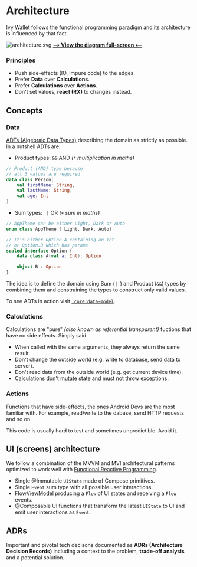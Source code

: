 # Architecture

[Ivy Wallet](https://play.google.com/store/apps/details?id=com.ivy.wallet) follows the functional programming paradigm and its architecture is influenced by that fact.

![architecture.svg](../../assets/architecture.svg)
**[--> View the diagram full-screen <--](https://raw.githubusercontent.com/Ivy-Apps/ivy-wallet/develop/assets/architecture.svg)**

### Principles

- Push side-effects (IO, impure code) to the edges.
- Prefer **Data** over **Calculations**.
- Prefer **Calculations** over **Actions**.
- Don't set values, **react (RX)** to changes instead.

## Concepts

### Data

[ADTs (Algebraic Data Types)](https://en.wikipedia.org/wiki/Algebraic_data_type#) describing the domain as strictly as possible. In a nutshell ADTs are:
- Product types: `&&` AND _(`*` multiplication in maths)_
```kotlin
// Product (AND) type because
// all 3 values are required
data class Person(
    val firstName: String,
    val lastName: String,
    val age: Int
)
```

- Sum types: `||` OR _(`+` sum in maths)_
```kotlin
// AppTheme can be either Light, Dark or Auto
enum class AppTheme { Light, Dark, Auto}

// It's either Option.A containing an Int
// or Option.B which has params
sealed interface Option {
    data class A(val a: Int): Option

    object B : Option
}
```

The idea is to define the domain using Sum (`||`) and Product (`&&`) types by combining them and constraining the types to construct only valid values.

To see ADTs in action visit [`:core:data-model`](../../core/data-model).

### Calculations

Calculations are "pure" _(also known as referential transparent)_ fuctions that have no side effects. Simply said:
- When called with the same arguments, they always return the same result.
- Don't change the outside world (e.g. write to database, send data to server).
- Don't read data from the outside world (e.g. get current device time).
- Calculations don't mutate state and must not throw exceptions.

### Actions

Functions that have side-effects, the ones Android Devs are the most familiar with. For example, read/write to the dabase, send HTTP requests and so on.

This code is usually hard to test and sometimes unpredictible. Avoid it.

## UI (screens) architecture

We follow a combination of the MVVM and MVI architectural patterns optimized to work well with [Functional Reactive Programming](https://www.toptal.com/android/functional-reactive-programming-part-1).

- Single @Immutable `UIState` made of Compose primitives.
- Single `Event` sum type with all possible user interactions.
- [FlowViewModel](../../core/domain/src/main/java/com/ivy/core/domain/FlowViewModel.kt) producing a `Flow` of UI states and receiving a `Flow` events.
- @Composable UI functions that transform the latest `UIState` to UI and emit user interactions as `Event`.

## ADRs

Important and pivotal tech decisons documented as **ADRs (Architecture Decision Records)** including a context to the problem, **trade-off analysis** and a potential solution.